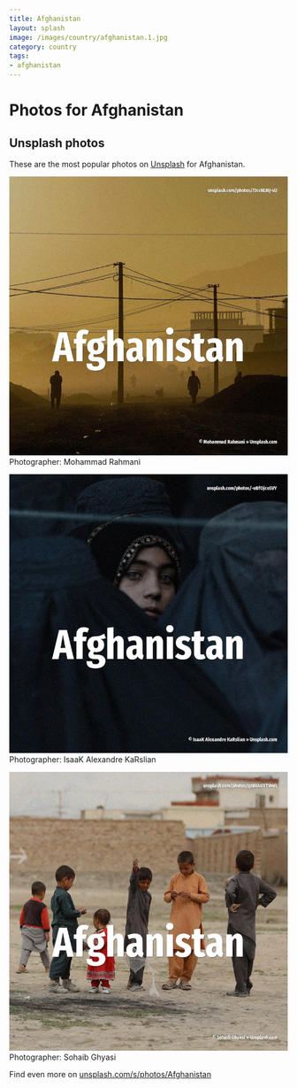 ```yaml
---
title: Afghanistan
layout: splash
image: /images/country/afghanistan.1.jpg
category: country
tags:
- afghanistan
---
```

# Photos for Afghanistan
 
## Unsplash photos
These are the most popular photos on [Unsplash](https://unsplash.com) for Afghanistan.
 
![Afghanistan](/images/country/afghanistan.1.jpg)
Photographer:  Mohammad Rahmani
 
![Afghanistan](/images/country/afghanistan.2.jpg)
Photographer:  IsaaK Alexandre KaRslian
 
![Afghanistan](/images/country/afghanistan.3.jpg)
Photographer:  Sohaib Ghyasi
 
Find even more on [unsplash.com/s/photos/Afghanistan](https://unsplash.com/s/photos/Afghanistan)
 
